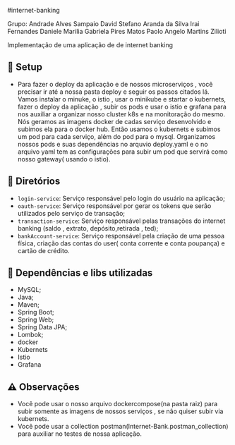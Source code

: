 #internet-banking

Grupo: 
Andrade Alves Sampaio
David Stefano Aranda da Silva
Irai Fernandes Daniele
Marilia Gabriela Pires Matos
Paolo Angelo Martins Zilioti

Implementação de uma aplicação de de internet banking

## :wrench: Setup

- Para fazer o deploy da aplicação e de nossos microserviços , você precisar ir até a nossa pasta deploy e seguir os passos citados lá. Vamos instalar o minuke, o istio , usar o minikube e startar o kubernets, fazer o deploy da aplicação , subir os pods e usar o istio e grafana para nos auxiliar a organizar nosso cluster k8s e na monitoração do mesmo. Nós geramos as imagens docker de cadas serviço desenvolvido e subimos ela para o docker hub. Então usamos o kubernets e subimos um pod para cada serviço, além do pod para o mysql. Organizamos nossos pods e suas dependências no arquvio deploy.yaml e o no arquivo yaml tem as configurações para subir um pod que servirá como nosso gateway( usando o istio).


## :file_folder: Diretórios

- `login-service`: Serviço responsável pelo login do usuário na aplicação;
- `oauth-service`: Serviço responsável por gerar os tokens que serão utilizados pelo serviço de transação; 
- `transaction-service`: Serviço responsável pelas transações do internet banking (saldo , extrato, depósito,retirada , ted);
- `bankAccount-service`: Serviço responsável pela criação de uma pessoa física, criação das contas do user( conta corrente e conta poupança) e cartão de crédito.

## 🔀 Dependências e libs utilizadas

- MySQL;
- Java;
- Maven;
- Spring Boot;
- Spring Web;
- Spring Data JPA; 
- Lombok; 
- docker
- Kubernets
- Istio 
- Grafana

## ⚠️ Observações
- Você pode usar o nosso arquivo dockercompose(na pasta raiz) para subir somente as imagens de nossos serviços , se não quiser subir via kubernets.
- Você pode usar a collection postman(Internet-Bank.postman_collection) para auxiliar no testes de nossa aplicação.


